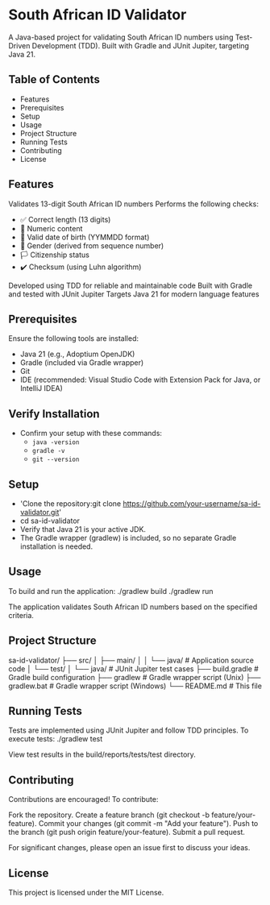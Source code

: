 # South African ID Validator
A Java-based project for validating South African ID numbers using Test-Driven Development (TDD). Built with Gradle and JUnit Jupiter, targeting Java 21.

## Table of Contents

- Features
- Prerequisites
- Setup
- Usage
- Project Structure
- Running Tests
- Contributing
- License

## Features

Validates 13-digit South African ID numbers
Performs the following checks:
- ✅ Correct length (13 digits)
- 🔢 Numeric content
- 📅 Valid date of birth (YYMMDD format)
- 🚻 Gender (derived from sequence number)
- 🏳️ Citizenship status
- ✔️ Checksum (using Luhn algorithm)


Developed using TDD for reliable and maintainable code
Built with Gradle and tested with JUnit Jupiter
Targets Java 21 for modern language features

## Prerequisites
Ensure the following tools are installed:
- Java 21 (e.g., Adoptium OpenJDK)
- Gradle (included via Gradle wrapper)
- Git
- IDE (recommended: Visual Studio Code with Extension Pack for Java, or IntelliJ IDEA)

## Verify Installation
- Confirm your setup with these commands:
  - `java -version`
  - `gradle -v`
  - `git --version`

## Setup

- 'Clone the repository:git clone https://github.com/your-username/sa-id-validator.git'
- cd sa-id-validator
- Verify that Java 21 is your active JDK.
- The Gradle wrapper (gradlew) is included, so no separate Gradle installation is needed.

## Usage
To build and run the application:
./gradlew build
./gradlew run

The application validates South African ID numbers based on the specified criteria.
## Project Structure
sa-id-validator/
├── src/
│   ├── main/
│   │   └── java/                # Application source code
│   └── test/
│       └── java/                # JUnit Jupiter test cases
├── build.gradle                 # Gradle build configuration
├── gradlew                      # Gradle wrapper script (Unix)
├── gradlew.bat                  # Gradle wrapper script (Windows)
└── README.md                    # This file

## Running Tests
Tests are implemented using JUnit Jupiter and follow TDD principles. To execute tests:
./gradlew test

View test results in the build/reports/tests/test directory.
## Contributing
Contributions are encouraged! To contribute:

Fork the repository.
Create a feature branch (git checkout -b feature/your-feature).
Commit your changes (git commit -m "Add your feature").
Push to the branch (git push origin feature/your-feature).
Submit a pull request.

For significant changes, please open an issue first to discuss your ideas.
## License
This project is licensed under the MIT License.
